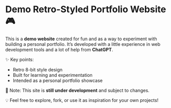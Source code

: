 # Demo Retro-Styled Portfolio Website 🎮

This is a **demo website** created for fun and as a way to experiment with building a personal portfolio.
It’s developed with a little experience in web development tools and a lot of help from **ChatGPT**.

✨ Key points:

* Retro 8-bit style design
* Built for learning and experimentation
* Intended as a personal portfolio showcase

📌 Note: This site is **still under development** and subject to changes.

💡 Feel free to explore, fork, or use it as inspiration for your own projects!
